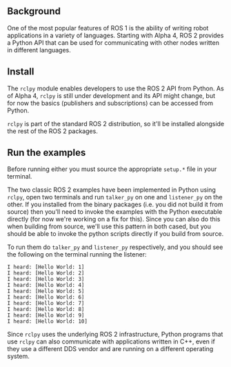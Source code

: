 ## Background

One of the most popular features of ROS 1 is the ability of writing robot applications in a variety of languages. Starting with Alpha 4, ROS 2 provides a Python API that can be used for communicating with other nodes written in different languages.

## Install

The `rclpy` module enables developers to use the ROS 2 API from Python. As of Alpha 4, `rclpy` is still under development and its API might change, but for now the basics (publishers and subscriptions) can be accessed from Python.

`rclpy` is part of the standard ROS 2 distribution, so it'll be installed alongside the rest of the ROS 2 packages.

## Run the examples

Before running either you must source the appropriate `setup.*` file in your terminal.

The two classic ROS 2 examples have been implemented in Python using `rclpy`, open two terminals and run `talker_py` on one and `listener_py` on the other.
If you installed from the binary packages (i.e. you did not build it from source) then you'll need to invoke the examples with the Python executable directly (for now we're working on a fix for this).
Since you can also do this when building from source, we'll use this pattern in both cased, but you should be able to invoke the python scripts directly if you build from source.

To run them do `talker_py` and `listener_py` respectively, and you should see the following on the terminal running the listener:

```
I heard: [Hello World: 1]
I heard: [Hello World: 2]
I heard: [Hello World: 3]
I heard: [Hello World: 4]
I heard: [Hello World: 5]
I heard: [Hello World: 6]
I heard: [Hello World: 7]
I heard: [Hello World: 8]
I heard: [Hello World: 9]
I heard: [Hello World: 10]
```

Since `rclpy` uses the underlying ROS 2 infrastructure, Python programs that use `rclpy` can also communicate with applications written in C++, even if they use a different DDS vendor and are running on a different operating system.